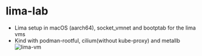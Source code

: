 # lima-lab
- Lima setup in macOS (aarch64), socket_vmnet and bootptab for the lima vms
- Kind with podman-rootful, cilium(without kube-proxy) and metallb
![lima-vm](https://github.com/user-attachments/assets/a0bbf873-ffff-4c38-92c5-d4d2e1ffda04)
